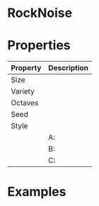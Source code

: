 # RockNoise


# Properties


| Property | Description| 
| -------- | -----------|
| Size |  |
| Variety |  |
| Octaves |  |
| Seed |  |
| Style |  |
| | A: <desc> |
| | B: <desc> |
| | C: <desc> |




# Examples
